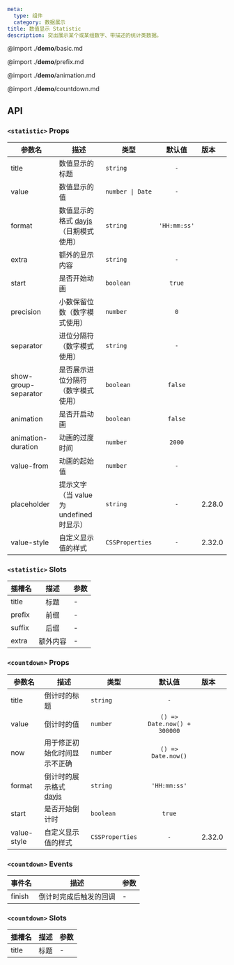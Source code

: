 ```yaml
meta:
  type: 组件
  category: 数据展示
title: 数值显示 Statistic
description: 突出展示某个或某组数字、带描述的统计类数据。
```

@import ./__demo__/basic.md

@import ./__demo__/prefix.md

@import ./__demo__/animation.md

@import ./__demo__/countdown.md

## API


### `<statistic>` Props

|参数名|描述|类型|默认值|版本|
|---|---|---|:---:|:---|
|title|数值显示的标题|`string`|`-`||
|value|数值显示的值|`number \| Date`|`-`||
|format|数值显示的格式 [dayjs](https://day.js.org/docs/en/display/format)（日期模式使用）|`string`|`'HH:mm:ss'`||
|extra|额外的显示内容|`string`|`-`||
|start|是否开始动画|`boolean`|`true`||
|precision|小数保留位数（数字模式使用）|`number`|`0`||
|separator|进位分隔符（数字模式使用）|`string`|`-`||
|show-group-separator|是否展示进位分隔符（数字模式使用）|`boolean`|`false`||
|animation|是否开启动画|`boolean`|`false`||
|animation-duration|动画的过度时间|`number`|`2000`||
|value-from|动画的起始值|`number`|`-`||
|placeholder|提示文字（当 value 为 undefined 时显示）|`string`|`-`|2.28.0|
|value-style|自定义显示值的样式|`CSSProperties`|`-`|2.32.0|
### `<statistic>` Slots

|插槽名|描述|参数|
|---|:---:|---|
|title|标题|-|
|prefix|前缀|-|
|suffix|后缀|-|
|extra|额外内容|-|




### `<countdown>` Props

|参数名|描述|类型|默认值|版本|
|---|---|---|:---:|:---|
|title|倒计时的标题|`string`|`-`||
|value|倒计时的值|`number`|`() => Date.now() + 300000`||
|now|用于修正初始化时间显示不正确|`number`|`() => Date.now()`||
|format|倒计时的展示格式 [dayjs](https://day.js.org/docs/en/display/format)|`string`|`'HH:mm:ss'`||
|start|是否开始倒计时|`boolean`|`true`||
|value-style|自定义显示值的样式|`CSSProperties`|`-`|2.32.0|
### `<countdown>` Events

|事件名|描述|参数|
|---|---|---|
|finish|倒计时完成后触发的回调|-|
### `<countdown>` Slots

|插槽名|描述|参数|
|---|:---:|---|
|title|标题|-|


